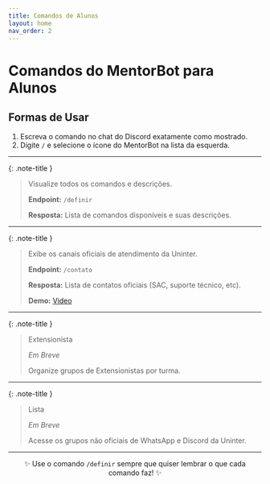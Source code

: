 ```yaml
---
title: Comandos de Alunos
layout: home
nav_order: 2
---
```


# Comandos do MentorBot para Alunos

## Formas de Usar

1. Escreva o comando no chat do Discord exatamente como mostrado.
2. Digite `/` e selecione o ícone do MentorBot na lista da esquerda.

---

{: .note-title }
> Visualize todos os comandos e descrições.
>
> **Endpoint:**
> `/definir`
>
> **Resposta:**
> Lista de comandos disponíveis e suas descrições.

---

{: .note-title }
> Exibe os canais oficiais de atendimento da Uninter.
>
> **Endpoint:**
> `/contato`
>
> **Resposta:**
> Lista de contatos oficiais (SAC, suporte técnico, etc).
>
> **Demo:**
> [Video](https://github.com/user-attachments/assets/70d8efed-b3ec-47ca-9440-12eb54e056eb)

---

{: .note-title }
> Extensionista
>
> _Em Breve_
>
> Organize grupos de Extensionistas por turma.

---

{: .note-title }
> Lista
>
> _Em Breve_
>
> Acesse os grupos não oficiais de WhatsApp e Discord da Uninter.

---

<div align="center">

✨ Use o comando `/definir` sempre que quiser lembrar o que cada comando faz! ✨

</div>
